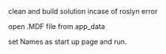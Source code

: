 clean and build solution incase of roslyn error

open .MDF file from app_data

set Names as start up page and run.
